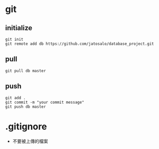 # git
## initialize
```
git init
git remote add db https://github.com/jatosalo/database_project.git
```
## pull
```
git pull db master
```
## push
```
git add .
git commit -m "your commit message"
git push db master
```
# .gitignore
* 不要被上傳的檔案
